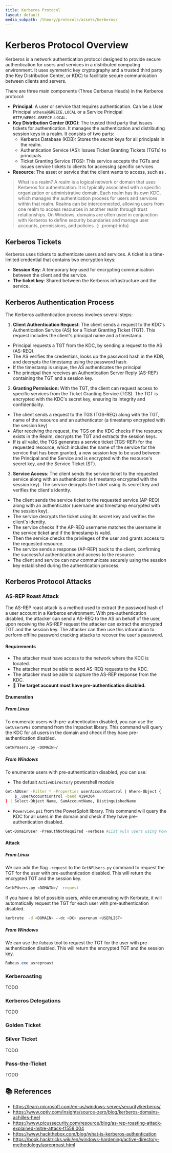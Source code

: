 ```yaml
---
title: Kerberos Protocol
layout: default
media_subpath: /theory/protocols/assets/kerberos/
---
```


# Kerberos Protocol Overview
Kerberos is a network authentication protocol designed to provide secure authentication for users and services in a distributed computing environment. It uses symmetric key cryptography and a trusted third party (the Key Distribution Center, or KDC) to facilitate secure communication between clients and servers.

There are three main components (Three Cerberus Heads) in the Kerberos protocol:
- **Principal**: A user or service that requires authentication. Can be a User Principal `athena@GREECE.LOCAL` or a Service Principal `HTTP/WEB01.GREECE.LOCAL`.
- **Key Distribution Center (KDC)**: The trusted third party that issues tickets for authentication. It manages the authentication and distributing session keys in a realm. It consists of two parts:
  - Kerberos Database (KDB): Stores the secret keys for all principals in the realm.
  - Authentication Service (AS): Issues Ticket Granting Tickets (TGTs) to principals.
  - Ticket Granting Service (TGS): This service accepts the TGTs and issues service tickets to clients for accessing specific services.
- **Resource**: The asset or service that the client wants to access, such as .

> What is a realm?
A realm is a logical network or domain that uses Kerberos for authentication. It is typically associated with a specific organization or administrative domain. Each realm has its own KDC, which manages the authentication process for users and services within that realm. Realms can be interconnected, allowing users from one realm to access resources in another realm through trust relationships. On Windows, domains are often used in conjunction with Kerberos to define security boundaries and manage user accounts, permissions, and policies.
{: .prompt-info}

## Kerberos Tickets
Kerberos uses tickets to authenticate users and services. A ticket is a time-limited credential that contains two encryption keys:
- **Session Key**: A temporary key used for encrypting communication between the client and the service.
- **The ticket key**: Shared between the Kerberos infrastructure and the service.

## Kerberos Authentication Process
The Kerberos authentication process involves several steps:

1. **Client Authentication Request**: The client sends a request to the KDC's Authentication Service (AS) for a Ticket Granting Ticket (TGT). This request includes the client's principal name and a timestamp. 
- Principal requests a TGT from the KDC, by sending a request to the AS (AS-REQ).
- The AS verifies the credentials, looks up the password hash in the KDB, and decrypts the timestamp using the password hash.
- If the timestamp is unique, the AS authenticates the principal
- The principal then receives an Authentication Server Reply (AS-REP) containing the TGT and a session key.
2. **Granting Permission:** With the TGT, the client can request access to specific services from the Ticket Granting Service (TGS). The TGT is encrypted with the KDC's secret key, ensuring its integrity and confidentiality.
- The client sends a request to the TGS (TGS-REQ) along with the TGT, name of the resource and an authenticator (a timestamp encrypted with the session key)
- After receiving the request, the TGS on the KDC checks if the resource exists in the Realm, decrypts the TGT and extracts the session keys. 
- If is all valid, the TGS generates a service ticket (TGS-REP) for the requested resource, which includes the name of the service for the service that has been granted, a new session key to be used between the Principal and the Service and is encrypted with the resource's secret key, and the Service Ticket (ST).
3. **Service Access**: The client sends the service ticket to the requested service along with an authenticator (a timestamp encrypted with the session key). The service decrypts the ticket using its secret key and verifies the client's identity.
- The client sends the service ticket to the requested service (AP-REQ) along with an authenticator (username and timestamp encrypted with the session key).
- The service decrypts the ticket using its secret key and verifies the client's identity.
- The service checks if the AP-REQ username matches the username in the service ticket and if the timestamp is valid.
- Then the service checks the privileges of the user and grants access to the requested resource.
- The service sends a response (AP-REP) back to the client, confirming the successful authentication and access to the resource.
- The client and service can now communicate securely using the session key established during the authentication process.

## Kerberos Protocol Attacks

### AS-REP Roast Attack

The AS-REP roast attack is a method used to extract the password hash of a user account in a Kerberos environment. With pre-authentication disabled, the attacker can send a AS-REQ to the AS on behalf of the user, upon receiving the AS-REP request the attacker can extract the encrypted TGT and the session key. The attacker can then use this information to perform offline password cracking attacks to recover the user's password.

#### Requirements
- The attacker must have access to the network where the KDC is located.
- The attacker must be able to send AS-REQ requests to the KDC.
- The attacker must be able to capture the AS-REP response from the KDC.
- **🚨 The target account must have pre-authentication disabled.**

#### Enumeration
##### From Linux
To enumerate users with pre-authentication disabled, you can use the `GetUserSPNs` command from the Impacket library. This command will query the KDC for all users in the domain and check if they have pre-authentication disabled.

```bash
GetNPUsers.py <DOMAIN>/ 
```

##### From Windows
To enumerate users with pre-authentication disabled, you can use:

- The defualt `ActiveDirectory` powershell module

```bash
Get-ADUser -Filter * -Properties userAccountControl | Where-Object {
    $_.userAccountControl -band 4194304
} | Select-Object Name, SamAccountName, DistinguishedName
```

- `Powerview.ps1` from the PowerSploit library. This command will query the KDC for all users in the domain and check if they have pre-authentication disabled.

```powershell
Get-DomainUser -PreauthNotRequired -verbose #List vuln users using PowerView
```

#### Attack
##### From Linux
We can add the flag `-request` to the `GetNPUsers.py` command to request the TGT for the user with pre-authentication disabled. This will return the encrypted TGT and the session key.

```bash
GetNPUsers.py <DOMAIN>/ -request
```

If you have a list of possible users, while enumerating with Kerbrute, it will automatically request the TGT for each user with pre-authentication disabled.

```bash
kerbrute  -d <DOMAIN> --dc <DC> userenum <USERLIST>
```

##### From Windows
We can use the `Rubeus` tool to request the TGT for the user with pre-authentication disabled. This will return the encrypted TGT and the session key.

```powershell
Rubeus.exe asreproast 
```

### Kerberoasting
TODO
### Kerberos Delegations
TODO
### Golden Ticket

### Silver Ticket
TODO
### Pass-the-Ticket
TODO

## 📚 References

- https://learn.microsoft.com/en-us/windows-server/security/kerberos/
- https://www.optiv.com/insights/source-zero/blog/kerberos-domains-achilles-heel
- https://www.picussecurity.com/resource/blog/as-rep-roasting-attack-explained-mitre-attack-t1558.004
- https://www.hackthebox.com/blog/what-is-kerberos-authentication
- https://book.hacktricks.wiki/en/windows-hardening/active-directory-methodology/asreproast.html
